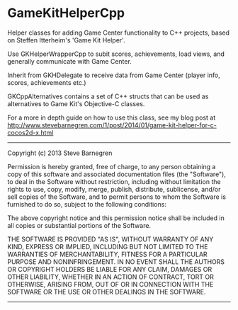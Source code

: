 GameKitHelperCpp
================

Helper classes for adding Game Center functionality to C++ projects, based on Steffen Itterheim's 'Game Kit Helper'.

Use GKHelperWrapperCpp to subit scores, achievements, load views, and generally communicate with Game Center.

Inherit from GKHDelegate to receive data from Game Center (player info, scores, achievements etc.)

GKCppAlternatives contains a set of C++ structs that can be used as alternatives to Game Kit's Objective-C classes.

For a more in depth guide on how to use this class, see my blog post at http://www.stevebarnegren.com/1/post/2014/01/game-kit-helper-for-c-cocos2d-x.html

 
----------------------------------------------------------------------------
Copyright (c) 2013 Steve Barnegren
 
Permission is hereby granted, free of charge, to any person obtaining a copy
of this software and associated documentation files (the "Software"), to deal
in the Software without restriction, including without limitation the rights
to use, copy, modify, merge, publish, distribute, sublicense, and/or sell
copies of the Software, and to permit persons to whom the Software is
furnished to do so, subject to the following conditions:
 
The above copyright notice and this permission notice shall be included in
all copies or substantial portions of the Software.
 
THE SOFTWARE IS PROVIDED "AS IS", WITHOUT WARRANTY OF ANY KIND, EXPRESS OR
IMPLIED, INCLUDING BUT NOT LIMITED TO THE WARRANTIES OF MERCHANTABILITY,
FITNESS FOR A PARTICULAR PURPOSE AND NONINFRINGEMENT. IN NO EVENT SHALL THE
AUTHORS OR COPYRIGHT HOLDERS BE LIABLE FOR ANY CLAIM, DAMAGES OR OTHER
LIABILITY, WHETHER IN AN ACTION OF CONTRACT, TORT OR OTHERWISE, ARISING FROM,
OUT OF OR IN CONNECTION WITH THE SOFTWARE OR THE USE OR OTHER DEALINGS IN
THE SOFTWARE.

-----------------------------------------------------------------------------
